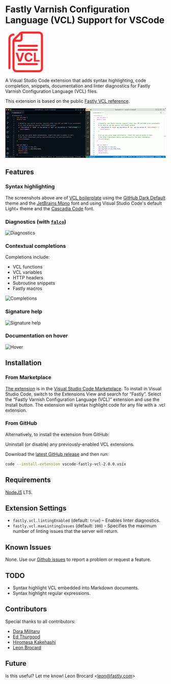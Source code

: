 # Fastly Varnish Configuration Language (VCL) Support for VSCode

![.vcl icon](icon.png)

A Visual Studio Code extension that adds syntax highlighting, code completion, snippets, documentation and linter diagnostics for Fastly Varnish Configuration Language (VCL) files.

This extension is based on the public [Fastly VCL reference](https://developer.fastly.com/reference/vcl/).

![Dark and light screenshots](screenshots.png)

## Features

### Syntax highlighting

The screenshots above are of [VCL boilerplate](https://developer.fastly.com/learning/vcl/using/#adding-vcl-to-your-service-configuration) using the [GitHub Dark Default](https://marketplace.visualstudio.com/items?itemName=GitHub.github-vscode-theme) theme and the [JetBrains Mono](https://www.jetbrains.com/lp/mono/) font and using Visual Studio Code's default Light+ theme and the [Cascadia Code](https://github.com/microsoft/cascadia-code) font.

### Diagnostics (with [`falco`](https://github.com/ysugimoto/falco))

![Diagnostics](https://github.com/doramatadora/vscode-fastly-vcl/assets/12828487/844e7f9d-63d7-4d32-9716-5a8e6cc871f5)

### Contextual completions

Completions include:
* VCL functions
* VCL variables
* HTTP headers
* Subroutine snippets
* Fastly macros

![Completions](https://github.com/doramatadora/vscode-fastly-vcl/assets/12828487/79a02caa-6307-4785-b717-a9b508aee4f5)

### Signature help

![Signature help](https://github.com/doramatadora/vscode-fastly-vcl/assets/12828487/e52612d1-4429-4371-8da1-4f7aa352a56b)

### Documentation on hover

![Hover](https://github.com/doramatadora/vscode-fastly-vcl/assets/12828487/73c0148f-f7bc-4708-a34f-2aad17fde9da)
## Installation 

### From Marketplace

[The extension](https://marketplace.visualstudio.com/items?itemName=fastly.vscode-fastly-vcl) is in the [Visual Studio Code Marketplace](https://marketplace.visualstudio.com/VSCode). To install in Visual Studio Code, switch to the Extensions View and search for “Fastly”. Select the “Fastly Varnish Configuration Language (VCL)” extension and use the Install button. The extension will syntax highlight code for any file with a .vcl extension.

### From GitHub

Alternatively, to install the extension from GitHub:

Uninstall (or disable) any previously-enabled VCL extensions.

Download the [latest GitHub release](https://github.com/fastly/vscode-fastly-vcl/releases/) and then run:

```bash
code --install-extension vscode-fastly-vcl-2.0.0.vsix
```

## Requirements

[NodeJS](https://nodejs.org) LTS.

## Extension Settings

* `fastly.vcl.lintingEnabled` (default: `true`) – Enables linter diagnostics.
* `fastly.vcl.maxLintingIssues` (default: `100`) - Specifies the maximum number of linting issues that the server will return.

## Known Issues

None. Use our [Github issues](https://github.com/fastly/vscode-fastly-vcl/new) to report a problem or request a feature.

## TODO

- Syntax highlight VCL embedded into Markdown documents.
- Syntax highlight regular expressions.

## Contributors

Special thanks to all contributors:

- [Dora Militaru](https://github.com/doramatadora)
- [Ed Thurgood](https://github.com/ejthurgo)
- [Hiromasa Kakehashi](https://github.com/hrmsk66)
- [Leon Brocard](https://github.com/acme)

## Future

Is this useful? Let me know! Leon Brocard <<leon@fastly.com>>
